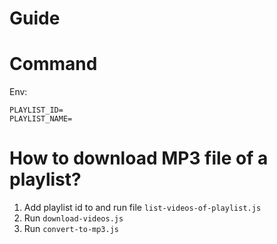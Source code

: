 # Guide

# Command
Env: 
```
PLAYLIST_ID=
PLAYLIST_NAME=
```

# How to download MP3 file of a playlist?
1. Add playlist id to and run file `list-videos-of-playlist.js`
2. Run `download-videos.js`
2. Run `convert-to-mp3.js`
